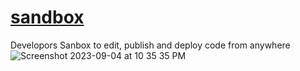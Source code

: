 # <a href="https://codesandbox.io/p/github/sudo-self/sandbox">sandbox</a>
Developors Sanbox to edit, publish and deploy code from anywhere
![Screenshot 2023-09-04 at 10 35 35 PM](https://github.com/sudo-self/sandbox/assets/119916323/efe24d34-55ff-4308-925a-b3f6aab46540)
